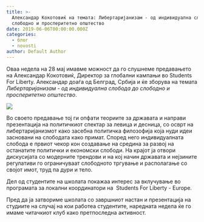 ```yaml
---
title: >-
  Александар Кокотовиќ на темата: Либертаријанизам - од индивидуална слобода до
  слободно и просперитетно општество
date: 2019-06-06T00:00:00.000Z
categories:
  - блог
  - novosti
author: Default Author
---
```


Оваа недела на 28 мај имавме можност да го слушнеме предавањето на Александар Кокотовиќ, Директор за глобални кампањи во Students For Liberty. Александар доаѓа од Белград, Србија и ќе зборува на темата _Либертаријанизам - од индивидуална слобода до слободно и просперитетно општество_.

![](http://libertaniabackup.local/wp-content/uploads/2019/08/Sesija-7-Kokotovik-1-1.jpg)

Во своето предавање тој ги опфати теориите за државата и направи презентација на политичкиот спектар за левица и десница, со осврт на либертаријанизмот како засебна политичка филозофија која нуди идеи засновани на слободата како примат. Според него индивидуалната слобода е првиот чекор кон создавање на средина за развој на останатите политички и економски слободи. На крајот ја отвори дискусијата со модерните трендови и на кој начин државата и нејзините регулативи го ограничуваат слободното тргување и располагање со својот имот, труд па дури и тело.

Дел од студентите на школата покажаа интерес за вклучување во програмата за локални координатори на  Students For Liberty - Europe.

Пред да ја затвориме школата со завршниот настан и презентација на студиите на случај на кои работеа студентите, наредната недела ќе го имаме читачкиот клуб како претпоследна активност.
